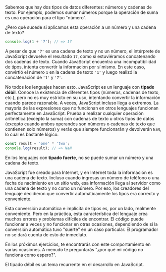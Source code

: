 
Sabemos que hay dos tipos de datos diferentes: números y cadenas de texto. Por ejemplo, podemos sumar números porque la operación de suma es una operación para el tipo "número".

¿Pero qué sucede si aplicamos esta operación a un número y una cadena de texto?

```javascript
console.log(1 + '7'); // => 17
```

A pesar de que `'7'` es una cadena de texto y no un número, el intérprete de JavaScript devuelve el resultado `17`, como si estuviéramos concatenando dos cadenas de texto. Cuando JavaScript encuentra una incompatibilidad de tipos, intenta convertir la información por sí mismo. En este caso, convirtió el número `1` en la cadena de texto `'1'` y luego realizó la concatenación de `'1'` y `'7'`.

No todos los lenguajes hacen esto. JavaScript es un lenguaje con **tipado débil**. Conoce la existencia de diferentes tipos (números, cadenas de texto, etc.), pero no es muy estricto en su uso, intentando convertir la información cuando parece razonable. A veces, JavaScript incluso llega a extremos. La mayoría de las expresiones que no funcionan en otros lenguajes funcionan perfectamente en JavaScript. Prueba a realizar cualquier operación aritmética (excepto la suma) con cadenas de texto u otros tipos de datos (excepto cuando ambos operandos son números o cadenas de texto que contienen solo números) y verás que siempre funcionarán y devolverán `NaN`, lo cual es bastante lógico.

```javascript
const result = 'one' * 'two';
console.log(result); // => NaN
```

En los lenguajes con **tipado fuerte**, no se puede sumar un número y una cadena de texto.

JavaScript fue creado para Internet, y en Internet toda la información es una cadena de texto. Incluso cuando ingresas un número de teléfono o una fecha de nacimiento en un sitio web, esa información llega al servidor como una cadena de texto y no como un número. Por eso, los creadores del lenguaje decidieron que convertir automáticamente los tipos era correcto y conveniente.

Esta conversión automática e implícita de tipos es, por un lado, realmente conveniente. Pero en la práctica, esta característica del lenguaje crea muchos errores y problemas difíciles de encontrar. El código puede funcionar a veces y no funcionar en otras ocasiones, dependiendo de si la conversión automática tuvo "suerte" en un caso particular. El programador no se dará cuenta de esto de inmediato.

En los próximos ejercicios, te encontrarás con este comportamiento en varias ocasiones. A menudo te preguntarás "¿por qué mi código no funciona como espero?".

El tipado débil es un tema recurrente en el desarrollo en JavaScript.
